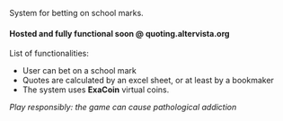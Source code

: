 System for betting on school marks.

<h4>Hosted and fully functional soon @ quoting.altervista.org</h4>

List of functionalities:
<ul>
  <li>User can bet on a school mark</li>
  <li>Quotes are calculated by an excel sheet, or at least by a bookmaker</li>
  <li>The system uses <b>ExaCoin</b> virtual coins.</li>
</ul>

_Play responsibly: the game can cause pathological addiction_
